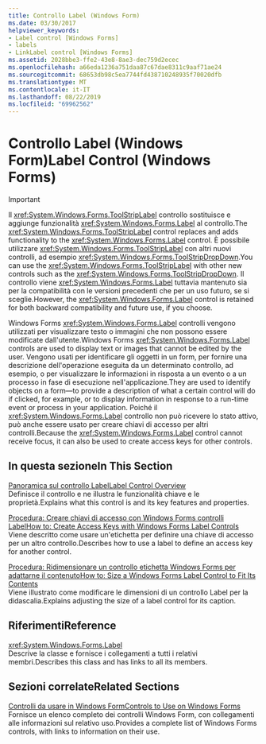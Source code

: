 ```yaml
---
title: Controllo Label (Windows Form)
ms.date: 03/30/2017
helpviewer_keywords:
- Label control [Windows Forms]
- labels
- LinkLabel control [Windows Forms]
ms.assetid: 2028bbe3-ffe2-43e8-8ae3-dec759d2ecec
ms.openlocfilehash: a66eda1236a751daa87c67dae8311c9aaf71ae24
ms.sourcegitcommit: 68653db98c5ea7744fd438710248935f70020dfb
ms.translationtype: MT
ms.contentlocale: it-IT
ms.lasthandoff: 08/22/2019
ms.locfileid: "69962562"
---
```

# <a name="label-control-windows-forms"></a><span data-ttu-id="b4ce6-102">Controllo Label (Windows Form)</span><span class="sxs-lookup"><span data-stu-id="b4ce6-102">Label Control (Windows Forms)</span></span>
> [!IMPORTANT]
> <span data-ttu-id="b4ce6-103">Il <xref:System.Windows.Forms.ToolStripLabel> controllo sostituisce e aggiunge funzionalità <xref:System.Windows.Forms.Label> al controllo.</span><span class="sxs-lookup"><span data-stu-id="b4ce6-103">The <xref:System.Windows.Forms.ToolStripLabel> control replaces and adds functionality to the <xref:System.Windows.Forms.Label> control.</span></span> <span data-ttu-id="b4ce6-104">È possibile utilizzare <xref:System.Windows.Forms.ToolStripLabel> con altri nuovi controlli, ad esempio <xref:System.Windows.Forms.ToolStripDropDown>.</span><span class="sxs-lookup"><span data-stu-id="b4ce6-104">You can use the <xref:System.Windows.Forms.ToolStripLabel> with other new controls such as the <xref:System.Windows.Forms.ToolStripDropDown>.</span></span> <span data-ttu-id="b4ce6-105">Il controllo viene <xref:System.Windows.Forms.Label> tuttavia mantenuto sia per la compatibilità con le versioni precedenti che per un uso futuro, se si sceglie.</span><span class="sxs-lookup"><span data-stu-id="b4ce6-105">However, the <xref:System.Windows.Forms.Label> control is retained for both backward compatibility and future use, if you choose.</span></span>  
  
 <span data-ttu-id="b4ce6-106">Windows Forms <xref:System.Windows.Forms.Label> controlli vengono utilizzati per visualizzare testo o immagini che non possono essere modificate dall'utente.</span><span class="sxs-lookup"><span data-stu-id="b4ce6-106">Windows Forms <xref:System.Windows.Forms.Label> controls are used to display text or images that cannot be edited by the user.</span></span> <span data-ttu-id="b4ce6-107">Vengono usati per identificare gli oggetti in un form, per fornire una descrizione dell'operazione eseguita da un determinato controllo, ad esempio, o per visualizzare le informazioni in risposta a un evento o a un processo in fase di esecuzione nell'applicazione.</span><span class="sxs-lookup"><span data-stu-id="b4ce6-107">They are used to identify objects on a form—to provide a description of what a certain control will do if clicked, for example, or to display information in response to a run-time event or process in your application.</span></span> <span data-ttu-id="b4ce6-108">Poiché il <xref:System.Windows.Forms.Label> controllo non può ricevere lo stato attivo, può anche essere usato per creare chiavi di accesso per altri controlli.</span><span class="sxs-lookup"><span data-stu-id="b4ce6-108">Because the <xref:System.Windows.Forms.Label> control cannot receive focus, it can also be used to create access keys for other controls.</span></span>  
  
## <a name="in-this-section"></a><span data-ttu-id="b4ce6-109">In questa sezione</span><span class="sxs-lookup"><span data-stu-id="b4ce6-109">In This Section</span></span>  
 [<span data-ttu-id="b4ce6-110">Panoramica sul controllo Label</span><span class="sxs-lookup"><span data-stu-id="b4ce6-110">Label Control Overview</span></span>](label-control-overview-windows-forms.md)  
 <span data-ttu-id="b4ce6-111">Definisce il controllo e ne illustra le funzionalità chiave e le proprietà.</span><span class="sxs-lookup"><span data-stu-id="b4ce6-111">Explains what this control is and its key features and properties.</span></span>  
  
 [<span data-ttu-id="b4ce6-112">Procedura: Creare chiavi di accesso con Windows Forms controlli Label</span><span class="sxs-lookup"><span data-stu-id="b4ce6-112">How to: Create Access Keys with Windows Forms Label Controls</span></span>](how-to-create-access-keys-with-windows-forms-label-controls.md)  
 <span data-ttu-id="b4ce6-113">Viene descritto come usare un'etichetta per definire una chiave di accesso per un altro controllo.</span><span class="sxs-lookup"><span data-stu-id="b4ce6-113">Describes how to use a label to define an access key for another control.</span></span>  
  
 [<span data-ttu-id="b4ce6-114">Procedura: Ridimensionare un controllo etichetta Windows Forms per adattarne il contenuto</span><span class="sxs-lookup"><span data-stu-id="b4ce6-114">How to: Size a Windows Forms Label Control to Fit Its Contents</span></span>](how-to-size-a-windows-forms-label-control-to-fit-its-contents.md)  
 <span data-ttu-id="b4ce6-115">Viene illustrato come modificare le dimensioni di un controllo Label per la didascalia.</span><span class="sxs-lookup"><span data-stu-id="b4ce6-115">Explains adjusting the size of a label control for its caption.</span></span>  
  
## <a name="reference"></a><span data-ttu-id="b4ce6-116">Riferimenti</span><span class="sxs-lookup"><span data-stu-id="b4ce6-116">Reference</span></span>  
 <xref:System.Windows.Forms.Label>  
 <span data-ttu-id="b4ce6-117">Descrive la classe e fornisce i collegamenti a tutti i relativi membri.</span><span class="sxs-lookup"><span data-stu-id="b4ce6-117">Describes this class and has links to all its members.</span></span>  
  
## <a name="related-sections"></a><span data-ttu-id="b4ce6-118">Sezioni correlate</span><span class="sxs-lookup"><span data-stu-id="b4ce6-118">Related Sections</span></span>  
 [<span data-ttu-id="b4ce6-119">Controlli da usare in Windows Form</span><span class="sxs-lookup"><span data-stu-id="b4ce6-119">Controls to Use on Windows Forms</span></span>](controls-to-use-on-windows-forms.md)  
 <span data-ttu-id="b4ce6-120">Fornisce un elenco completo dei controlli Windows Form, con collegamenti alle informazioni sul relativo uso.</span><span class="sxs-lookup"><span data-stu-id="b4ce6-120">Provides a complete list of Windows Forms controls, with links to information on their use.</span></span>

